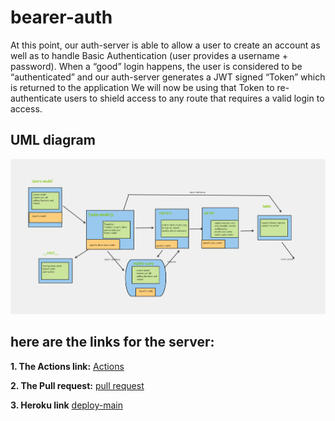 # bearer-auth
At this point, our auth-server is able to allow a user to create an account as well as to handle Basic Authentication (user provides a username + password). When a “good” login happens, the user is considered to be “authenticated” and our auth-server generates a JWT signed “Token” which is returned to the application  We will now be using that Token to re-authenticate users to shield access to any route that requires a valid login to access.

## UML diagram
![UML](./src/Whiteboard.png)

## **here are the links for the server:**

**1. The Actions link:**
   [Actions](https://github.com/marah-jaradat/bearer-auth/actions)

**2. The Pull request:**
   [pull request](https://github.com/marah-jaradat/bearer-auth/pull/4)

**3. Heroku link**
    [deploy-main](https://auth-server-marah.herokuapp.com/)
